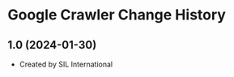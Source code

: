 Google Crawler Change History
====================

1.0 (2024-01-30)
----------------
* Created by SIL International
